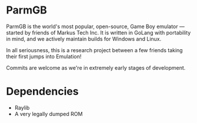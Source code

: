 # ParmGB
ParmGB is the world's most popular, open-source, Game Boy emulator — started by friends of Markus Tech Inc. It is written in GoLang with portability in mind, and we actively maintain builds for Windows and Linux.

In all seriousness, this is a research project between a few friends taking their first jumps into Emulation!

Commits are welcome as we're in extremely early stages of development.

# Dependencies
* Raylib
* A very legally dumped ROM
